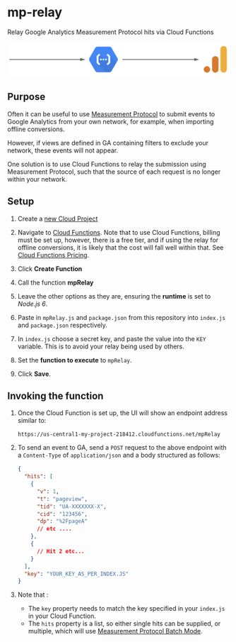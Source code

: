# mp-relay

Relay Google Analytics Measurement Protocol hits via Cloud Functions

![diagram](mp-relay.png)

## Purpose

Often it can be useful to use [Measurement Protocol](https://developers.google.com/analytics/devguides/collection/protocol/v1/) to submit events to Google Analytics from your own network, for example, when importing offline conversions.

However, if views are defined in GA containing filters to exclude your network, these events will not appear.

One solution is to use Cloud Functions to relay the submission using Measurement Protocol, such that the source of each request is no longer within your network.

## Setup

1.  Create a [new Cloud Project](https://console.cloud.google.com/projectcreate)

1.  Navigate to [Cloud Functions](https://console.cloud.google.com/functions). Note that to use Cloud Functions, billing must be set up, however, there is a free tier, and if using the relay for offline conversions, it is likely that the cost will fall well within that. See [Cloud Functions Pricing](https://cloud.google.com/functions/pricing).

1.  Click **Create Function**

1.  Call the function **mpRelay**

1.  Leave the other options as they are, ensuring the **runtime** is set to *Node.js 6*.

1.  Paste in `mpRelay.js` and `package.json` from this repository into `index.js` and `package.json` respectively.

1.  In `index.js` choose a secret key, and paste the value into the `KEY` variable. This is to avoid your relay being used by others.

1.  Set the **function to execute** to `mpRelay`.

1.  Click **Save**.

## Invoking the function

1.  Once the Cloud Function is set up, the UI will show an endpoint address similar to: 

    ```
    https://us-central1-my-project-218412.cloudfunctions.net/mpRelay
    ```

1.  To send an event to GA, send a `POST` request to the above endpoint with a `Content-Type` of `application/json` and a body structured as follows:

    ```json
    {
      "hits": [
        {
          "v": 1,
          "t": "pageview",
          "tid": "UA-XXXXXXX-X",
          "cid": "123456",
          "dp": "%2FpageA"
          // etc ....
        },
        {
          // Hit 2 etc...
        }
      ],
      "key": "YOUR_KEY_AS_PER_INDEX.JS"
    }
    
    ```
    
 1.  Note that :
 
     *   The `key` property needs to match the key specified in your `index.js` in your Cloud Function.
     *   The `hits` property is a list, so either single hits can be supplied, or multiple, which will use [Measurement Protocol Batch Mode](https://developers.google.com/analytics/devguides/collection/protocol/v1/devguide#batch).

